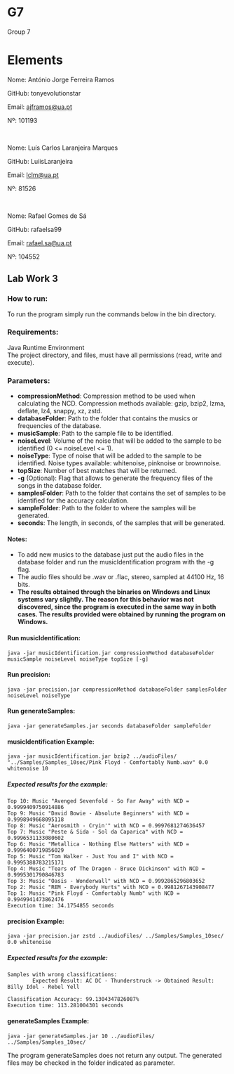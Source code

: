# G7
Group 7

# Elements

Nome: António Jorge Ferreira Ramos

GitHub: tonyevolutionstar

Email: ajframos@ua.pt

Nº: 101193

<br>

Nome: Luís Carlos Laranjeira Marques

GitHub: LuiisLaranjeira

Email: lclm@ua.pt

Nº: 81526

<br>

Nome: Rafael Gomes de Sá

GitHub: rafaelsa99

Email: rafael.sa@ua.pt

Nº: 104552

## Lab Work 3

### How to run:
To run the program simply run the commands below in the bin directory.


### Requirements:
Java Runtime Environment <br>
The project directory, and files, must have all permissions (read, write and execute).


### Parameters:
- <b>compressionMethod</b>: Compression method to be used when calculating the NCD. Compression methods available: gzip, bzip2, lzma, deflate, lz4, snappy, xz, zstd.<br>
- <b>databaseFolder</b>: Path to the folder that contains the musics or frequencies of the database.<br>
- <b>musicSample</b>: Path to the sample file to be identified.
- <b>noiseLevel</b>: Volume of the noise that will be added to the sample to be identified (0 <= noiseLevel <= 1).
- <b>noiseType</b>: Type of noise that will be added to the sample to be identified. Noise types available: whitenoise, pinknoise or brownnoise.
- <b>topSize</b>: Number of best matches that will be returned.
- <b>-g</b> (Optional): Flag that allows to generate the frequency files of the songs in the database folder.
- <b>samplesFolder</b>: Path to the folder that contains the set of samples to be identified for the accuracy calculation.
- <b>sampleFolder</b>: Path to the folder to where the samples will be generated.
- <b>seconds</b>: The length, in seconds, of the samples that will be generated.

#### Notes:
- To add new musics to the database just put the audio files in the database folder and run the musicIdentification program with the -g flag.
- The audio files should be .wav or .flac, stereo, sampled at 44100 Hz, 16 bits.
- <b>The results obtained through the binaries on Windows and Linux systems vary slightly. The reason for this behavior was not discovered, since the program is executed in the same way in both cases. The results provided were obtained by running the program on Windows.</b>

#### Run musicIdentification:
```
java -jar musicIdentification.jar compressionMethod databaseFolder musicSample noiseLevel noiseType topSize [-g]
```

#### Run precision:
```
java -jar precision.jar compressionMethod databaseFolder samplesFolder noiseLevel noiseType
```

#### Run generateSamples:
```
java -jar generateSamples.jar seconds databaseFolder sampleFolder
```

#### musicIdentification Example:
```
java -jar musicIdentification.jar bzip2 ../audioFiles/ "../Samples/Samples_10sec/Pink Floyd - Comfortably Numb.wav" 0.0 whitenoise 10
```

##### Expected results for the example:
```
Top 10: Music "Avenged Sevenfold - So Far Away" with NCD = 0.9999409750914886
Top 9: Music "David Bowie - Absolute Beginners" with NCD = 0.9998949668095118
Top 8: Music "Aerosmith - Cryin'" with NCD = 0.9997681274636457
Top 7: Music "Peste & Sida - Sol da Caparica" with NCD = 0.9996531133080602
Top 6: Music "Metallica - Nothing Else Matters" with NCD = 0.9996400719856029
Top 5: Music "Tom Walker - Just You and I" with NCD = 0.9995388783215171
Top 4: Music "Tears of The Dragon - Bruce Dickinson" with NCD = 0.9995301790846783
Top 3: Music "Oasis - Wonderwall" with NCD = 0.9992865296803652
Top 2: Music "REM - Everybody Hurts" with NCD = 0.9981267143908477
Top 1: Music "Pink Floyd - Comfortably Numb" with NCD = 0.9949941473862476
Execution time: 34.1754855 seconds
```

#### precision Example:
```
java -jar precision.jar zstd ../audioFiles/ ../Samples/Samples_10sec/ 0.0 whitenoise
```

##### Expected results for the example:
```
Samples with wrong classifications:
        Expected Result: AC DC - Thunderstruck -> Obtained Result: Billy Idol - Rebel Yell

Classification Accuracy: 99.1304347826087%
Execution time: 113.281004301 seconds
```

#### generateSamples Example:
```
java -jar generateSamples.jar 10 ../audioFiles/ ../Samples/Samples_10sec/
```
The program generateSamples does not return any output. The generated files may be checked in the folder indicated as parameter.
